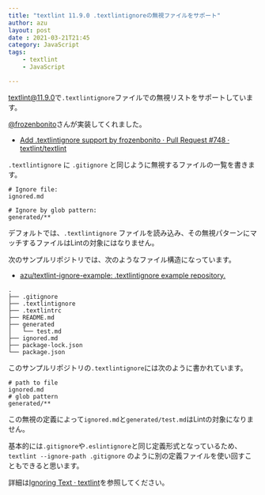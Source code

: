 ```yaml
---
title: "textlint 11.9.0 .textlintignoreの無視ファイルをサポート"
author: azu
layout: post
date : 2021-03-21T21:45
category: JavaScript
tags:
    - textlint
    - JavaScript

---
```


[textlint@11.9.0](https://github.com/textlint/textlint/releases/tag/textlint%4011.9.0)で`.textlintignore`ファイルでの無視リストをサポートしています。

[@frozenbonito](https://github.com/frozenbonito)さんが実装してくれました。

- [Add .textlintignore support by frozenbonito · Pull Request #748 · textlint/textlint](https://github.com/textlint/textlint/pull/748)

`.textlintignore` に `.gitignore` と同じように無視するファイルの一覧を書きます。

```
# Ignore file:
ignored.md

# Ignore by glob pattern:
generated/**
```

デフォルトでは、`.textlintignore` ファイルを読み込み、その無視パターンにマッチするファイルはLintの対象にはなりません。

次のサンプルリポジトリでは、次のようなファイル構造になっています。

- [azu/textlint-ignore-example: .textlintignore example repository.](https://github.com/azu/textlint-ignore-example)


```
.
├── .gitignore
├── .textlintignore
├── .textlintrc
├── README.md
├── generated
│   └── test.md
├── ignored.md
├── package-lock.json
└── package.json
```

このサンプルリポジトリの`.textlintignore`には次のように書かれています。

```
# path to file
ignored.md
# glob pattern
generated/**
```

この無視の定義によって`ignored.md`と`generated/test.md`はLintの対象になりません。

基本的には`.gitignore`や`.eslintignore`と同じ定義形式となっているため、
`textlint --ignore-path .gitignore` のように別の定義ファイルを使い回すこともできると思います。

詳細は[Ignoring Text · textlint](https://textlint.github.io/docs/ignore.html)を参照してください。
